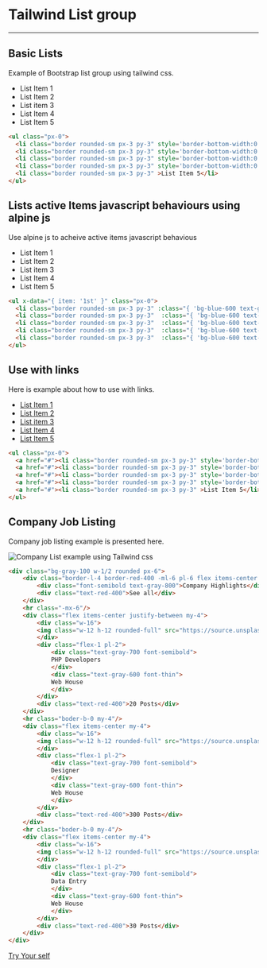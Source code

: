 <h1 class="text-gray-700 font-bold text-2xl md:text-3xl leading-snug">Tailwind List group</h1>

<hr class="border-t-2 border-b-0 border-gray-100 mt-2 mb-8">


<h2 class="font-bold mb-4 text-gray-700 text-xl">Basic Lists</h2>
<p class="my-4 leading-relaxed text-gray-700">Example of Bootstrap list group using tailwind css.</p>
<div class="p-6 border rounded-t-lg">
    <ul class="px-0">
        <li class="border rounded-sm px-3 py-3" style='border-bottom-width:0'>List Item 1</li>
        <li class="border rounded-sm px-3 py-3" style='border-bottom-width:0'>List Item 2</li>
        <li class="border rounded-sm px-3 py-3" style='border-bottom-width:0'>List item 3</li>
        <li class="border rounded-sm px-3 py-3" style='border-bottom-width:0'>List Item 4</li>
        <li class="border rounded-sm px-3 py-3" >List Item 5</li>
    </ul>
</div>

```html
<ul class="px-0">
  <li class="border rounded-sm px-3 py-3" style='border-bottom-width:0'>List Item 1</li>
  <li class="border rounded-sm px-3 py-3" style='border-bottom-width:0'>List Item 2</li>
  <li class="border rounded-sm px-3 py-3" style='border-bottom-width:0'>List item 3</li>
  <li class="border rounded-sm px-3 py-3" style='border-bottom-width:0'>List Item 4</li>
  <li class="border rounded-sm px-3 py-3" >List Item 5</li>
</ul>
```


<h2 class="font-bold mb-4 text-gray-700 text-xl mt-16">Lists active Items javascript behaviours using alpine js</h2>
<p class="my-4 leading-relaxed text-gray-700">Use alpine js to acheive active items javascript behavious</p>
<div class="p-6 border rounded-t-lg">
    <ul x-data="{ item: '1st' }" class="px-0">
        <li class="border rounded-sm px-3 py-3 cursor-pointer" :class="{ 'bg-blue-600 text-gray-200': item === '1st' }" @click="item = '1st'" style='border-bottom-width:0'>List Item 1</li>
        <li class="border rounded-sm px-3 py-3 cursor-pointer"  :class="{ 'bg-blue-600 text-gray-200': item === '2nd' }" @click="item = '2nd'" style='border-bottom-width:0'>List Item 2</li>
        <li class="border rounded-sm px-3 py-3 cursor-pointer"  :class="{ 'bg-blue-600 text-gray-200': item === '3rd' }" @click="item = '3rd'" style='border-bottom-width:0'>List item 3</li>
        <li class="border rounded-sm px-3 py-3 cursor-pointer"  :class="{ 'bg-blue-600 text-gray-200': item === '4th' }" @click="item = '4th'" style='border-bottom-width:0'>List Item 4</li>
        <li class="border rounded-sm px-3 py-3 cursor-pointer"  :class="{ 'bg-blue-600 text-gray-200': item === '5th' }" @click="item = '5th'">List Item 5</li>
    </ul>
</div>

```html
<ul x-data="{ item: '1st' }" class="px-0">
  <li class="border rounded-sm px-3 py-3" :class="{ 'bg-blue-600 text-gray-200': item === '1st' }" @click="item = '1st'" style='border-bottom-width:0'>List Item 1</li>
  <li class="border rounded-sm px-3 py-3"  :class="{ 'bg-blue-600 text-gray-200': item === '2nd' }" @click="item = '2nd'" style='border-bottom-width:0'>List Item 2</li>
  <li class="border rounded-sm px-3 py-3"  :class="{ 'bg-blue-600 text-gray-200': item === '3rd' }" @click="item = '3rd'" style='border-bottom-width:0'>List item 3</li>
  <li class="border rounded-sm px-3 py-3"  :class="{ 'bg-blue-600 text-gray-200': item === '4th' }" @click="item = '4th'" style='border-bottom-width:0'>List Item 4</li>
  <li class="border rounded-sm px-3 py-3"  :class="{ 'bg-blue-600 text-gray-200': item === '5th' }" @click="item = '5th'">List Item 5</li>
</ul>
```

## Use with links
Here is example about how to use with links.
<div class="html">
    <ul class="px-0">
    <a href="#"><li class="border rounded-sm px-3 py-3" style='border-bottom-width:0'>List Item 1</li></a>
    <a href="#"><li class="border rounded-sm px-3 py-3" style='border-bottom-width:0'>List Item 2</li></a>
    <a href="#"><li class="border rounded-sm px-3 py-3" style='border-bottom-width:0'>List item 3</li></a>
    <a href="#"><li class="border rounded-sm px-3 py-3" style='border-bottom-width:0'>List Item 4</li></a>
    <a href="#"><li class="border rounded-sm px-3 py-3" >List Item 5</li></a>
    </ul>
</div>

```html
<ul class="px-0">
  <a href="#"><li class="border rounded-sm px-3 py-3" style='border-bottom-width:0'>List Item 1</li></a>
  <a href="#"><li class="border rounded-sm px-3 py-3" style='border-bottom-width:0'>List Item 2</li></a>
  <a href="#"><li class="border rounded-sm px-3 py-3" style='border-bottom-width:0'>List item 3</li></a>
  <a href="#"><li class="border rounded-sm px-3 py-3" style='border-bottom-width:0'>List Item 4</li></a>
  <a href="#"><li class="border rounded-sm px-3 py-3" >List Item 5</li></a>
</ul>
```

## Company Job Listing
Company job listing example is presented here.

<div class="flex justify-center">

![Company List example using Tailwind css](/assets/docs/master/image-02.png)

</div>

```html
<div class="bg-gray-100 w-1/2 rounded px-6">
    <div class="border-l-4 border-red-400 -ml-6 pl-6 flex items-center justify-between my-4">
        <div class="font-semibold text-gray-800">Company Highlights</div>
        <div class="text-red-400">See all</div>
    </div>
    <hr class="-mx-6"/>
    <div class="flex items-center justify-between my-4">
        <div class="w-16">
        <img class="w-12 h-12 rounded-full" src="https://source.unsplash.com/50x50/?nature">
        </div>
        <div class="flex-1 pl-2">
            <div class="text-gray-700 font-semibold">
            PHP Developers
            </div>
            <div class="text-gray-600 font-thin">
            Web House
            </div>
        </div>
        <div class="text-red-400">20 Posts</div>
    </div>
    <hr class="boder-b-0 my-4"/>
    <div class="flex items-center my-4">
        <div class="w-16">
        <img class="w-12 h-12 rounded-full" src="https://source.unsplash.com/50x50/?water">
        </div>
        <div class="flex-1 pl-2">
            <div class="text-gray-700 font-semibold">
            Designer
            </div>
            <div class="text-gray-600 font-thin">
            Web House
            </div>
        </div>
        <div class="text-red-400">300 Posts</div>
    </div>
    <hr class="boder-b-0 my-4"/>
    <div class="flex items-center my-4">
        <div class="w-16">
        <img class="w-12 h-12 rounded-full" src="https://source.unsplash.com/50x50/?logo">
        </div>
        <div class="flex-1 pl-2">
            <div class="text-gray-700 font-semibold">
            Data Entry
            </div>
            <div class="text-gray-600 font-thin">
            Web House
            </div>
        </div>
        <div class="text-red-400">30 Posts</div>
    </div>
</div>
```
<div class="html text-center mt-16">
    <a class="leading-tight bg-blue-600 hover:text-gray-100 text-gray-200 rounded px-6 py-3 text-sm" href="http://tailwindcomponent.com/editors/company-list-example-using-tailwind-css-8ee8e7434ed4">Try Your self</a>
</div>
